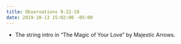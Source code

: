 ```yaml
---
title: Observations 9-22-19
date: 2019-10-13 15:02:00 -05:00
---
```


- The string intro in “The Magic of Your Love” by Majestic Arrows.